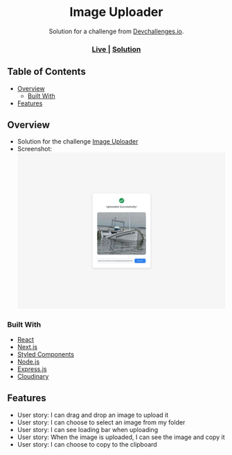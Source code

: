 <h1 align="center">Image Uploader</h1>

<div align="center">
   Solution for a challenge from  <a href="http://devchallenges.io" target="_blank">Devchallenges.io</a>.
</div>

<div align="center">
  <h3>
    <a href="https://devc-img-uploader.vercel.app/">
      Live
    </a>
    <span> | </span>
    <a href="https://github.com/eraybarslan/img-uploader/">
      Solution
    </a>
  </h3>
</div>

## Table of Contents

- [Overview](#overview)
  - [Built With](#built-with)
- [Features](#features)

## Overview

- Solution for the challenge [Image Uploader](https://devchallenges.io/challenges/O2iGT9yBd6xZBrOcVirx)
- Screenshot: ![desktop_screenshot](/client/public/ss_desktop.png)

### Built With

- [React](https://reactjs.org/)
- [Next.js](https://nextjs.org/)
- [Styled Components](https://styled-components.com/)
- [Node.js](https://nodejs.org/)
- [Express.js](https://expressjs.com/)
- [Cloudinary](https://cloudinary.com/)

## Features

- User story: I can drag and drop an image to upload it
- User story: I can choose to select an image from my folder
- User story: I can see loading bar when uploading
- User story: When the image is uploaded, I can see the image and copy it
- User story: I can choose to copy to the clipboard